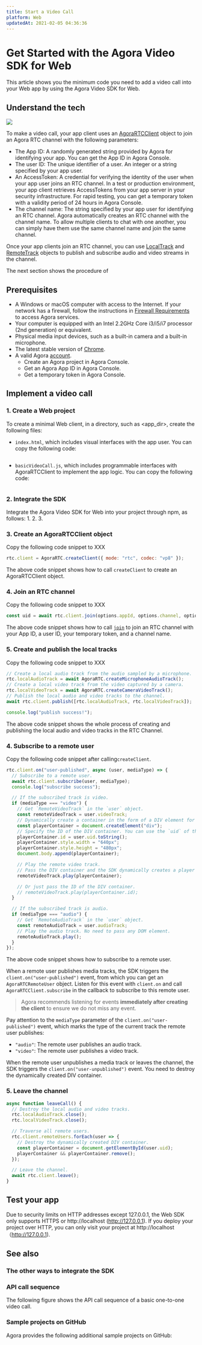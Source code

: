 ```yaml
---
title: Start a Video Call
platform: Web
updatedAt: 2021-02-05 04:36:36
---
```


# Get Started with the Agora Video SDK for Web

This article shows you the minimum code you need to add a video call into your Web app by using the Agora Video SDK for Web.

## Understand the tech

![](https://web-cdn.agora.io/docs-files/1619335084232)

To make a video call, your app client uses an [AgoraRTCClient]() object to join an Agora RTC channel with the following parameters:
- The App ID: A randomly generated string provided by Agora for identifying your app. You can get the App ID in Agora Console.
- The user ID: The unique identifier of a user. An integer or a string specified by your app user.
- An AccessToken: A credential for verifying the identity of the user when your app user joins an RTC channel. In a test or production environment, your app client retrieves AccessTokens from your app server in your security infrastructure. For rapid testing, you can get a temporary token with a validity period of 24 hours in Agora Console.
- The channel name: The string specified by your app user for identifying an RTC channel. Agora automatically creates an RTC channel with the channel name. To allow multiple clients to chat with one another, you can simply have them use the same channel name and join the same channel.

Once your app clients join an RTC channel, you can use [LocalTrack]() and [RemoteTrack]() objects to publish and subscribe audio and video streams in the channel.

The next section shows the procedure of 

## Prerequisites

- A Windows or macOS computer with access to the Internet. If your network has a firewall, follow the instructions in [Firewall Requirements](https://docs.agora.io/en/Agora%20Platform/firewall?platform=Web) to access Agora services.
- Your computer is equipped with an Intel 2.2GHz Core i3/i5/i7 processor (2nd generation) or equivalent.
- Physical media input devices, such as a built-in camera and a built-in microphone.
- The latest stable version of [Chrome](https://www.google.com/chrome/).
- A valid Agora [account](https://docs.agora.io/en/Agora%20Platform/sign_in_and_sign_up?platform=Web).
  - Create an Agora project in Agora Console.
  - Get an Agora App ID in Agora Console.
  - Get a temporary token in Agora Console.

## Implement a video call

### 1. Create a Web project

To create a minimal Web client, in a directory, such as <app_dir>, create the following files:
- `index.html`, which includes visual interfaces with the app user. You can copy the following code:
  ```
  ```
- `basicVideoCall.js`, which includes programmable interfaces with AgoraRTCClient to implement the app logic. You can copy the following code:
  ```
  ```

### 2. Integrate the SDK

Integrate the Agora Video SDK for Web into your project through npm, as follows:
1. 
2. 
3. 

### 3. Create an AgoraRTCClient object

Copy the following code snippet to XXX

```js
rtc.client = AgoraRTC.createClient({ mode: "rtc", codec: "vp8" });
```

The above code snippet shows how to call `createClient` to create an AgoraRTCClient object.

### 4. Join an RTC channel

Copy the following code snippet to XXX

```js
const uid = await rtc.client.join(options.appId, options.channel, options.token, null);
```

The above code snippet shows how to call [`join`]() to join an RTC channel with your App ID, a user ID, your temporary token, and a channel name.

### 5. Create and publish the local tracks

Copy the following code snippet to XXX

```js
// Create a local audio track from the audio sampled by a microphone.
rtc.localAudioTrack = await AgoraRTC.createMicrophoneAudioTrack();
// Create a local video track from the video captured by a camera.
rtc.localVideoTrack = await AgoraRTC.createCameraVideoTrack();
// Publish the local audio and video tracks to the channel.
await rtc.client.publish([rtc.localAudioTrack, rtc.localVideoTrack]);

console.log("publish success!");
```

The above code snippet shows the whole process of creating and publishing the local audio and video tracks in the RTC Channel.

### 4. Subscribe to a remote user

Copy the following code snippet after calling`createClient`.

```js
rtc.client.on("user-published", async (user, mediaType) => {
  // Subscribe to a remote user.
  await rtc.client.subscribe(user, mediaType);
  console.log("subscribe success");

  // If the subscribed track is video.
  if (mediaType === "video") {
    // Get `RemoteVideoTrack` in the `user` object.
    const remoteVideoTrack = user.videoTrack;
    // Dynamically create a container in the form of a DIV element for playing the remote video track.
    const playerContainer = document.createElement("div");
    // Specify the ID of the DIV container. You can use the `uid` of the remote user.
    playerContainer.id = user.uid.toString();
    playerContainer.style.width = "640px";
    playerContainer.style.height = "480px";
    document.body.append(playerContainer);

    // Play the remote video track.
    // Pass the DIV container and the SDK dynamically creates a player in the container for playing the remote video track.
    remoteVideoTrack.play(playerContainer);

    // Or just pass the ID of the DIV container.
    // remoteVideoTrack.play(playerContainer.id);
  }

  // If the subscribed track is audio.
  if (mediaType === "audio") {
    // Get `RemoteAudioTrack` in the `user` object.
    const remoteAudioTrack = user.audioTrack;
    // Play the audio track. No need to pass any DOM element.
    remoteAudioTrack.play();
  }
});
```

The above code snippet shows how to subscribe to a remote user.

When a remote user publishes media tracks, the SDK triggers the `client.on("user-published")` event, from which you can get an `AgoraRTCRemoteUser` object. Listen for this event with `client.on` and call `AgoraRTCClient.subscribe` in the callback to subscribe to this remote user.

> Agora recommends listening for events **immediately after creating the client** to ensure we do not miss any event.

Pay attention to the `mediaType` parameter of the `client.on("user-published")` event, which marks the type of the current track the remote user publishes:
- `"audio"`: The remote user publishes an audio track.
- `"video"`: The remote user publishes a video track.

When the remote user unpublishes a media track or leaves the channel, the SDK triggers the `client.on("user-unpublished")` event. You need to destroy the dynamically created DIV container.

### 5. Leave the channel

```js
async function leaveCall() {
  // Destroy the local audio and video tracks.
  rtc.localAudioTrack.close();
  rtc.localVideoTrack.close();

  // Traverse all remote users.
  rtc.client.remoteUsers.forEach(user => {
    // Destroy the dynamically created DIV container.
    const playerContainer = document.getElementById(user.uid);
    playerContainer && playerContainer.remove();
  });

  // Leave the channel.
  await rtc.client.leave();
}
```

## Test your app

Due to security limits on HTTP addresses except 127.0.0.1, the Web SDK only supports HTTPS or http://localhost (http://127.0.0.1). If you deploy your project over HTTP, you can only visit your project at http://localhost（http://127.0.0.1).

## See also

### The other ways to integrate the SDK


### API call sequence

The following figure shows the API call sequence of a basic one-to-one video call.

### Sample projects on GitHub

Agora provides the following additional sample projects on GitHub:
